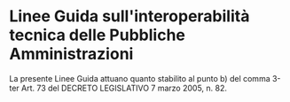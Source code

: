 # Linee Guida sull'interoperabilità tecnica delle Pubbliche Amministrazioni 


La presente Linee Guida attuano quanto stabilito al punto b) del comma 3-ter Art. 73 del DECRETO LEGISLATIVO 7 marzo 2005, n. 82.

